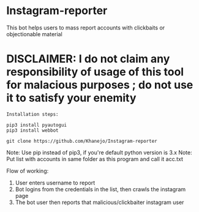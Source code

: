 # Instagram-reporter
This bot helps users to mass report accounts with clickbaits or objectionable material

# DISCLAIMER: I do not claim any responsibility of usage of this tool for malacious purposes ; do not use it to satisfy your enemity

```
Installation steps:

pip3 install pyautogui
pip3 install webbot

git clone https://github.com/Khanejo/Instagram-reporter
```

Note: Use pip instead of pip3, if you're default python version is 3.x
Note: Put list with accounts in same folder as this program and call it acc.txt

Flow of working: 

1) User enters username to report
2) Bot logins from the credentials in the list, then crawls the instagram page
3) The bot user then reports that malicious/clickbaiter instagram user
